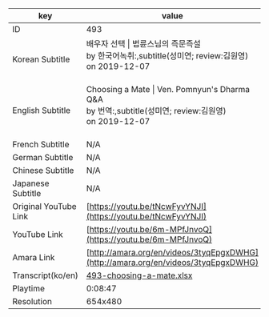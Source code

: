 |  key  |  value  |
|-------|---------|
| ID            | 493 |
| Korean Subtitle | 배우자 선택 \| 법륜스님의 즉문즉설<br>by 한국어녹취:,subtitle(성미연; review:김원영)<br>on 2019-12-07<br><br>|
| English Subtitle | Choosing a Mate \| Ven. Pomnyun's Dharma Q&A<br>by 번역:,subtitle(성미연; review:김원영)<br>on 2019-12-07<br><br>|
| French Subtitle | N/A |
| German Subtitle | N/A |
| Chinese Subtitle | N/A |
| Japanese Subtitle | N/A |
| Original YouTube Link  | [https://youtu.be/tNcwFyvYNJI](https://youtu.be/tNcwFyvYNJI) |
| YouTube Link  | [https://youtu.be/6m-MPfJnvoQ](https://youtu.be/6m-MPfJnvoQ) |
| Amara Link    | [http://amara.org/en/videos/3tyqEpgxDWHG](http://amara.org/en/videos/3tyqEpgxDWHG) |
| Transcript(ko/en) | [493-choosing-a-mate.xlsx](https://github.com/jungtosociety/dharma-qna/raw/master/sub/493/493-choosing-a-mate.xlsx) |
| Playtime | 0:08:47 |
| Resolution | 654x480|
